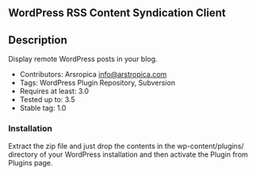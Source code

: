 ## WordPress RSS Content Syndication Client

## Description
Display remote WordPress posts in your blog. 

- Contributors: Arsropica <info@arstropica.com> 
- Tags: WordPress Plugin Repository, Subversion
- Requires at least: 3.0
- Tested up to: 3.5
- Stable tag: 1.0

### Installation
Extract the zip file and just drop the contents in the wp-content/plugins/ directory of your WordPress installation and then activate the Plugin from Plugins page.